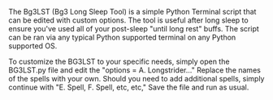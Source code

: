The Bg3LST (Bg3 Long Sleep Tool) is a simple Python Terminal script that can be edited with custom options. The tool is useful after long sleep to ensure you've used all of your post-sleep "until long rest" buffs. 
The script can be ran via any typical Python supported terminal on any Python supported OS.

To customize the BG3LST to your specific needs, simply open the BG3LST.py file and edit the "options = A. Longstrider..." Replace the names of the spells with your own. Should you need to add additional spells, simply continue with "E. Spell, F. Spell, etc, etc," Save the file and run as usual. 
